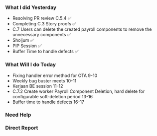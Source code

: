 ### What I did Yesterday
* Resolving PR review C.5.4 ✅
* Completing C.3 Story proofs ✅
* C.7 Users can delete the created payroll components to remove the unnecessary components ✅
* Sholjum ✅
* PIP Session ✅
* Buffer Time to handle defects ✅
### What Will I do Today
* Fixing handler error method for OTA 9-10
* Weekly bug buster meets 10-11
* Kerjaan BE session 11-12
* C.7.2 Create worker Payroll Component Deletion, hard delete for configurable soft-deletion period 13-16
* Buffer time to handle defects 16-17

### Need Help

### Direct Report